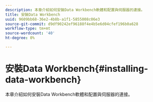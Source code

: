 ```yaml
---
description: 本章介紹如何安裝Data Workbench軟體和配置與伺服器的連接。
title: 安裝Data Workbench
uuid: 9609bb68-36e2-4b8b-a1f1-5855008c06e3
source-git-commit: d9df90242ef96188f4e4b5e6d04cfef196b0a628
workflow-type: tm+mt
source-wordcount: '40'
ht-degree: 0%

---
```



# 安裝Data Workbench{#installing-data-workbench}

本章介紹如何安裝Data Workbench軟體和配置與伺服器的連接。

